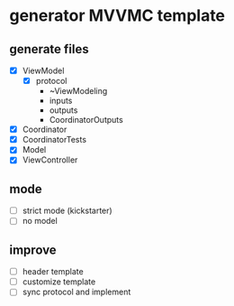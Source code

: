 # generator MVVMC template

## generate files
* [x] ViewModel
  - [x] protocol
    - ~ViewModeling
    - inputs
    - outputs
    - CoordinatorOutputs
* [x] Coordinator
* [x] CoordinatorTests
* [x] Model
* [x] ViewController

## mode
* [ ] strict mode (kickstarter)
* [ ] no model

## improve
* [ ] header template
* [ ] customize template
* [ ] sync protocol and implement
